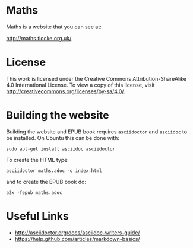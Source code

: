 Maths
=====

Maths is a website that you can see at:

http://maths.tlocke.org.uk/


License
=======

This work is licensed under the Creative Commons Attribution-ShareAlike 4.0
International License. To view a copy of this license, visit
http://creativecommons.org/licenses/by-sa/4.0/.


Building the website
====================

Building the website and EPUB book requires `asciidoctor` and `asciidoc` to be
installed. On Ubuntu this can be done with:

`sudo apt-get install asciidoc asciidoctor`

To create the HTML type:

`asciidoctor maths.adoc -o index.html`

and to create the EPUB book do:

`a2x -fepub maths.adoc`


Useful Links
============

* http://asciidoctor.org/docs/asciidoc-writers-guide/
* https://help.github.com/articles/markdown-basics/
